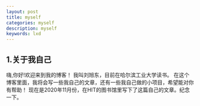 ```yaml
---
layout: post
title: myself
categories: myself
description: myself
keywords: lxd
---
```

## 1.关于我自己

嗨,你好!欢迎来到我的博客！
我叫刘旭东，目前在哈尔滨工业大学读书。
在这个博客里面，我将会写一些我自己的文章，还有一些我自己做的小项目，希望能对你有帮助！
现在是2020年11月份，在HIT的图书馆里写下了这篇自己的文章。纪念一下。
